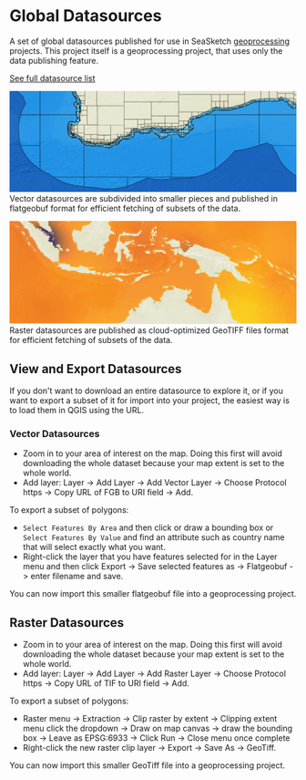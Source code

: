 # Global Datasources

A set of global datasources published for use in SeaSketch [geoprocessing](https://seasketch.github.io/geoprocessing/) projects.  This project itself is a geoprocessing project, that uses only the data publishing feature.

[See full datasource list](./DATASOURCES.md)

![cover image](./img/multi-layer-view.png)
Vector datasources are subdivided into smaller pieces and published in flatgeobuf format for efficient fetching of subsets of the data.

![cover image](./img/raster-view.png)
Raster datasources are published as cloud-optimized GeoTIFF files format for efficient fetching of subsets of the data.

## View and Export Datasources

If you don't want to download an entire datasource to explore it, or if you want to export a subset of it for import into your project, the easiest way is to load them in QGIS using the URL.

### Vector Datasources

* Zoom in to your area of interest on the map. Doing this first will avoid downloading the whole dataset because your map extent is set to the whole world.
* Add layer: Layer -> Add Layer -> Add Vector Layer -> Choose Protocol https -> Copy URL of FGB to URI field -> Add.

To export a subset of polygons:
* `Select Features By Area` and then click or draw a bounding box or `Select Features By Value` and find an attribute such as country name that will select exactly what you want.
* Right-click the layer that you have features selected for in the Layer menu and then click Export -> Save selected features as -> Flatgeobuf -> enter filename and save.

You can now import this smaller flatgeobuf file into a geoprocessing project.

## Raster Datasources

* Zoom in to your area of interest on the map. Doing this first will avoid downloading the whole dataset because your map extent is set to the whole world.
* Add layer: Layer -> Add Layer -> Add Raster Layer -> Choose Protocol https -> Copy URL of TIF to URI field -> Add.

To export a subset of polygons:
* Raster menu -> Extraction -> Clip raster by extent -> Clipping extent menu click the dropdown -> Draw on map canvas -> draw the bounding box -> Leave as EPSG:6933 -> Click Run -> Close menu once complete
* Right-click the new raster clip layer -> Export -> Save As -> GeoTiff.

You can now import this smaller GeoTiff file into a geoprocessing project.